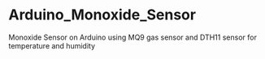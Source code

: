 # Arduino_Monoxide_Sensor
Monoxide Sensor on Arduino using MQ9 gas sensor and DTH11 sensor for temperature and humidity
